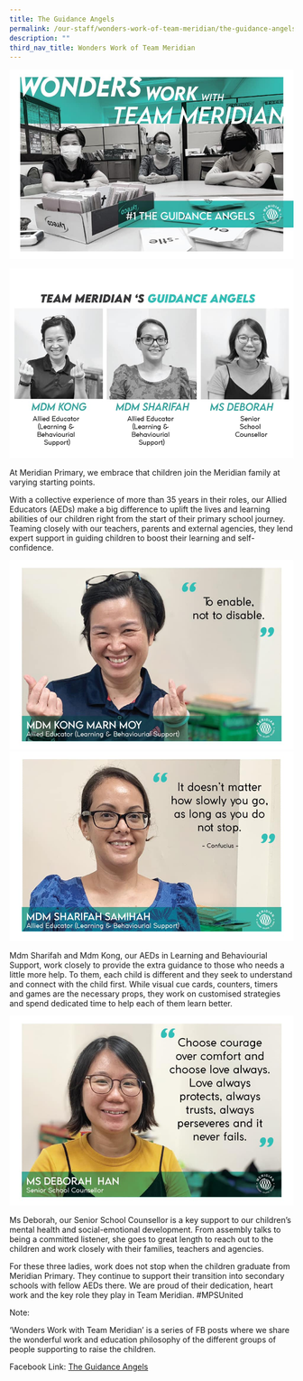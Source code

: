 ```yaml
---
title: The Guidance Angels
permalink: /our-staff/wonders-work-of-team-meridian/the-guidance-angels/
description: ""
third_nav_title: Wonders Work of Team Meridian
---
```

![](/images/Wonder%20Work/Guidance%20Angels%201.jpg)

![](/images/Wonder%20Work/Guidance%20Angels%202.jpg)

<p>At Meridian Primary, we embrace that children join the Meridian family at varying starting points.

With a collective experience of more than 35 years in their roles, our Allied Educators (AEDs) make a big difference to uplift the lives and learning abilities of our children right from the start of their primary school journey. Teaming closely with our teachers, parents and external agencies, they lend expert support in guiding children to boost their learning and self-confidence.</p>

![](/images/Wonder%20Work/Guidance%20Angels%203.jpg)
![](/images/Wonder%20Work/Guidance%20Angels%204.jpg)

<p>Mdm Sharifah and Mdm Kong, our AEDs in Learning and Behaviourial Support, work closely to provide the extra guidance to those who needs a little more help. To them, each child is different and they seek to understand and connect with the child first. While visual cue cards, counters, timers and games are the necessary props, they work on customised strategies and spend dedicated time to help each of them learn better.</p>

![](/images/Wonder%20Work/Guidance%20Angels%205.jpg)

<p>Ms Deborah, our Senior School Counsellor is a key support to our children’s mental health and social-emotional development. From assembly talks to being a committed listener, she goes to great length to reach out to the children and work closely with their families, teachers and agencies.

For these three ladies, work does not stop when the children graduate from Meridian Primary. They continue to support their transition into secondary schools with fellow AEDs there. We are proud of their dedication, heart work and the key role they play in Team Meridian. #MPSUnited

  

Note:  

‘Wonders Work with Team Meridian’ is a series of FB posts where we share the wonderful work and education philosophy of the different groups of people supporting to raise the children.  

  

Facebook Link:[](https://www.facebook.com/meridianpri/posts/171132324421380) [The Guidance Angels](https://www.facebook.com/meridianpri/posts/171132324421380)</p>